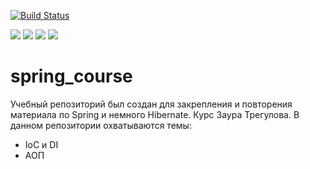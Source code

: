 [![Build Status](https://app.travis-ci.com/stanovov/spring_course.svg?branch=master)](https://app.travis-ci.com/stanovov/spring_course)

![](https://img.shields.io/badge/Maven-=_3-red)
![](https://img.shields.io/badge/Java-=_15-orange)
![](https://img.shields.io/badge/Spring-=_5-lightgreen)
![](https://img.shields.io/badge/Checkstyle-lightgrey)

[comment]: <> (![]&#40;https://img.shields.io/badge/Hibernate-=_5-green&#41;)

[comment]: <> (![]&#40;https://img.shields.io/badge/MySQL-=_8-red&#41;)

# spring_course

Учебный репозиторий был создан для закрепления и повторения материала по Spring и немного Hibernate. Курс Заура 
Трегулова. В данном репозитории охватываются темы: 

+ IoC и DI
+ АОП